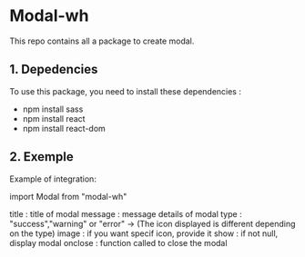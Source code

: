 # Modal-wh

This repo contains all a package to create modal.


## 1. Depedencies

To use this package, you need to install these dependencies :
- npm install sass
- npm install react
- npm install react-dom

## 2. Exemple

Example of integration:

import Modal  from "modal-wh"

<Modal title={titleModale} message={messageModale}  type={infoModale} image={image} show={modale} onclose={closeModale}/>

title : title of modal
message : message details of modal
type : "success","warning" or "error" -> (The icon displayed is different depending on the type)
image : if you want specif icon, provide it
show : if not null, display modal
onclose : function called to close the modal